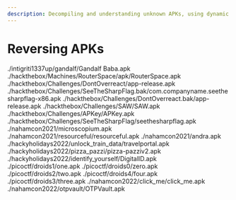 ```yaml
---
description: Decompiling and understanding unknown APKs, using dynamic and static testing
---
```


# Reversing APKs

./intigriti1337up/gandalf/Gandalf Baba.apk ./hackthebox/Machines/RouterSpace/apk/RouterSpace.apk ./hackthebox/Challenges/DontOverreact/app-release.apk ./hackthebox/Challenges/SeeTheSharpFlag.bak/com.companyname.seethesharpflag-x86.apk ./hackthebox/Challenges/DontOverreact.bak/app-release.apk ./hackthebox/Challenges/SAW/SAW.apk ./hackthebox/Challenges/APKey/APKey.apk ./hackthebox/Challenges/SeeTheSharpFlag/seethesharpflag.apk ./nahamcon2021/microscopium.apk ./nahamcon2021/resourceful/resourceful.apk ./nahamcon2021/andra.apk ./hackyholidays2022/unlock\_train\_data/travelportal.apk ./hackyholidays2022/pizza\_pazzi/pizza-pazziv2.apk ./hackyholidays2022/identify\_yourself/DigitalID.apk ./picoctf/droids1/one.apk ./picoctf/droids0/zero.apk ./picoctf/droids2/two.apk ./picoctf/droids4/four.apk ./picoctf/droids3/three.apk ./nahamcon2022/click\_me/click\_me.apk ./nahamcon2022/otpvault/OTPVault.apk

